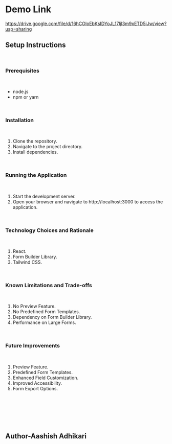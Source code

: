 
# Demo Link
https://drive.google.com/file/d/16hCOloEbKsIDYoJL17ljl3m9xETD5iJw/view?usp=sharing
<br>
<h2>Setup Instructions</h2>
<br>
<h3>Prerequisites</h3>
<br>
<ul>
  <li>node.js</li>
  <li>npm or yarn</li>
  
</ul>
<br>
<h3>Installation</h3>
<br>
<ol>
  <li>Clone the repository.</li>
  <li>Navigate to the project directory.</li>
  <li>Install dependencies.</li>
</ol>
<br>
<h3>Running the Application</h3>
<br>
<ol>
  <li>Start the development server.</li>
  <li>Open your browser and navigate to http://localhost:3000 to access the application.</li>
</ol>
<br>
<h3>Technology Choices and Rationale</h3>
<br>
<ol>
  <li>React.</li>
  <li>Form Builder Library.</li>
  <li> Tailwind CSS.</li>
</ol>
<br>
<h3>Known Limitations and Trade-offs</h3>
<br>
<ol>
  <li>No Preview Feature.</li>
  <li>No Predefined Form Templates.</li>
  <li>Dependency on Form Builder Library.</li>
  <li>Performance on Large Forms.</li>
</ol>
<br>
<h3>Future Improvements</h3>
<br>
<ol>
  <li>Preview Feature.</li>
  <li>Predefined Form Templates.</li>
  <li>Enhanced Field Customization.</li>
  <li>Improved Accessibility.</li>
  <li>Form Export Options.</li>
</ol>

<br>
<br>
<br>
<br>

<br>
<h2>Author-Aashish Adhikari</h2>
